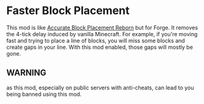 # Faster Block Placement
This mod is like [Accurate Block Placement Reborn](https://modrinth.com/mod/accurate-block-placement-reborn/) but for Forge. It removes the 4-tick delay induced by vanilla Minecraft. For example, if you're moving fast and trying to place a line of blocks, you will miss some blocks and create gaps in your line. With this mod enabled, those gaps will mostly be gone.

## WARNING
as this mod, especially on public servers with anti-cheats, can lead to you being banned using this mod.
